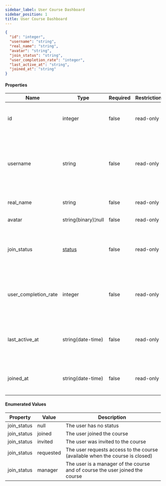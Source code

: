 ```yaml
---
sidebar_label: User Course Dashboard
sidebar_position: 1
title: User Course Dashboard
---
```


```json
{
  "id": "integer",
  "username": "string",
  "real_name": "string",
  "avatar": "string",
  "join_status": "string",
  "user_completion_rate": "integer",
  "last_active_at": "string",
  "joined_at": "string"
}

```

#### Properties

| Name                 | Type                                                                            | Required | Restrictions | Description                                                                       |                                                                
|----------------------|---------------------------------------------------------------------------------|----------|--------------|-----------------------------------------------------------------------------------|
| id                   | integer                                                                         | false    | read-only    | A unique integer value identifying this user                                      |
| username             | string                                                                          | false    | read-only    | The username of the user. Max 255 characters. Letters, numbers and -/_ characters |
| real_name            | string                                                                          | false    | read-only    | Real name. Max 255 characters                                                     |
| avatar               | string(binary)¦null                                                             | false    | read-only    | The user avatar                                                                   |
| join_status          | [status](/docs/apireference/v2/schemas/user_course_dashboard#enumerated-values) | false    | read-only    | Enum to define the course subscription status of the current user                 |
| user_completion_rate | integer                                                                         | false    | read-only    | Progress completion of the course in percentage for the current user              |
| last_active_at       | string(date-time)                                                               | false    | read-only    | The datetime when the user completed a lesson in the course                       |
| joined_at            | string(date-time)                                                               | false    | read-only    | The datetime when the user joined the course                                      |

#### Enumerated Values

| Property    | Value     | Description                                                                  |
|-------------|-----------|------------------------------------------------------------------------------|
| join_status | null      | The user has no status                                                       |
| join_status | joined    | The user joined the course                                                   |
| join_status | invited   | The user was invited to the course                                           |
| join_status | requested | The user requests access to the course (available when the course is closed) |
| join_status | manager   | The user is a manager of the course and of course the user joined the course |
